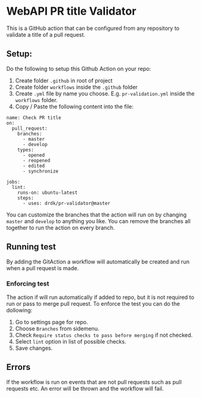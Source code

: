 # WebAPI PR title Validator

This is a GitHub action that can be configured from any repository to validate a title of a pull request.

## Setup:

Do the following to setup this Github Action on your repo:

1. Create folder `.github` in root of project
2. Create folder `workflows` inside the `.github` folder
3. Create `.yml` file by name you choose. E.g. `pr-validation.yml` inside the `workflows` folder.
4. Copy / Paste the following content into the file:
```
name: Check PR title
on:
  pull_request:
    branches:
      - master
      - develop
    types:
      - opened
      - reopened
      - edited
      - synchronize

jobs:
  lint:
    runs-on: ubuntu-latest
    steps:
      - uses: drdk/pr-validator@master
```

You can customize the branches that the action will run on by changing `master` and `develop` to anything you like. You can remove the branches all together to run the action on every branch.

## Running test

By adding the GitAction a workflow will automatically be created and run when a pull request is made.

### Enforcing test

The action if will run automatically if added to repo, but it is not required to run or pass to merge pull request. To enforce the test you can do the dollowing:

1. Go to settings page for repo.
2. Choose `Branches` from sidemenu.
3. Check `Require status checks to pass before merging` if not checked.
4. Select `lint` option in list of possible checks.
5. Save changes.

## Errors

If the workflow is run on events that are not pull requests such as pull requests etc. An error will be thrown and the workflow will fail.